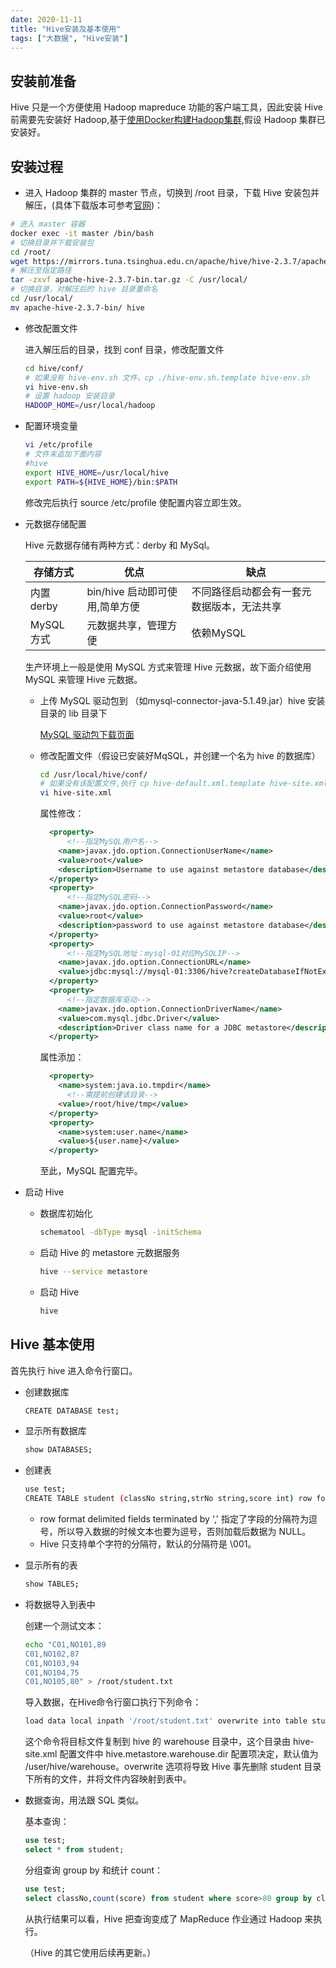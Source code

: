 ```yaml
---
date: 2020-11-11
title: "Hive安装及基本使用"
tags: ["大数据", "Hive安装"]
---
```


## 安装前准备

Hive 只是一个方便使用 Hadoop mapreduce 功能的客户端工具，因此安装 Hive 前需要先安装好 Hadoop,基于[使用Docker构建Hadoop集群](https://vigorous-wozniak-4b6bd2.netlify.app/%E5%A4%A7%E6%95%B0%E6%8D%AE/%E4%BD%BF%E7%94%A8docker%E6%9E%84%E5%BB%BAhadoop%E9%9B%86%E7%BE%A4/),假设 Hadoop 集群已安装好。

## 安装过程

- 进入 Hadoop 集群的 master 节点，切换到 /root 目录，下载 Hive 安装包并解压，(具体下载版本可参考[官网](https://hive.apache.org/downloads.html))：

```bash
# 进入 master 容器
docker exec -it master /bin/bash
# 切换目录并下载安装包
cd /root/
wget https://mirrors.tuna.tsinghua.edu.cn/apache/hive/hive-2.3.7/apache-hive-2.3.7-bin.tar.gz
# 解压至指定路径
tar -zxvf apache-hive-2.3.7-bin.tar.gz -C /usr/local/
# 切换目录，对解压后的 hive 目录重命名
cd /usr/local/
mv apache-hive-2.3.7-bin/ hive 
```

- 修改配置文件

  进入解压后的目录，找到 conf 目录，修改配置文件

  ```bash
  cd hive/conf/
  # 如果没有 hive-env.sh 文件，cp ./hive-env.sh.template hive-env.sh
  vi hive-env.sh
  # 设置 hadoop 安装目录
  HADOOP_HOME=/usr/local/hadoop
  ```

- 配置环境变量

  ```bash
  vi /etc/profile
  # 文件末追加下面内容
  #hive
  export HIVE_HOME=/usr/local/hive  
  export PATH=${HIVE_HOME}/bin:$PATH
  ```

  修改完后执行 source /etc/profile 使配置内容立即生效。

- 元数据存储配置

  Hive 元数据存储有两种方式：derby 和 MySql。

  | 存储方式   | 优点                           | 缺点                                       |
  | ---------- | ------------------------------ | ------------------------------------------ |
  | 内置 derby | bin/hive 启动即可使用,简单方便 | 不同路径启动都会有一套元数据版本，无法共享 |
  | MySQL 方式 | 元数据共享，管理方便           | 依赖MySQL                                  |

  生产环境上一般是使用 MySQL 方式来管理 Hive 元数据，故下面介绍使用 MySQL 来管理 Hive 元数据。

  - 上传 MySQL 驱动包到 （如mysql-connector-java-5.1.49.jar）hive 安装目录的 lib 目录下

    [MySQL 驱动包下载页面](https://dev.mysql.com/downloads/connector/j/5.1.html)

  - 修改配置文件（假设已安装好MqSQL，并创建一个名为 hive 的数据库）

    ```bash
    cd /usr/local/hive/conf/
    # 如果没有该配置文件,执行 cp hive-default.xml.template hive-site.xml 
    vi hive-site.xml  
    ```

    属性修改：

    ```xml
      <property>
          <!--指定MySQL用户名-->
        <name>javax.jdo.option.ConnectionUserName</name>
        <value>root</value>
        <description>Username to use against metastore database</description>
      </property>
      <property>
          <!--指定MySQL密码-->
        <name>javax.jdo.option.ConnectionPassword</name>
        <value>root</value>
        <description>password to use against metastore database</description>
      </property>
      <property>
          <!--指定MySQL地址：mysql-01对应MySQLIP-->
        <name>javax.jdo.option.ConnectionURL</name>
        <value>jdbc:mysql://mysql-01:3306/hive?createDatabaseIfNotExist=true</value>
      </property>
      <property>
          <!--指定数据库驱动-->
        <name>javax.jdo.option.ConnectionDriverName</name>
        <value>com.mysql.jdbc.Driver</value>
        <description>Driver class name for a JDBC metastore</description>
      </property>
    ```

    属性添加：

    ```xml
      <property>
        <name>system:java.io.tmpdir</name>
          <!--需提前创建该目录-->
        <value>/root/hive/tmp</value>
      </property>
      <property>
        <name>system:user.name</name>
        <value>${user.name}</value>
      </property>
    ```

    至此，MySQL 配置完毕。

- 启动 Hive

  - 数据库初始化

    ```bash
    schematool -dbType mysql -initSchema
    ```

  - 启动 Hive 的 metastore 元数据服务

    ```bash
    hive --service metastore
    ```

  - 启动 Hive

    ```bash
    hive
    ```

## Hive 基本使用

首先执行 hive 进入命令行窗口。

- 创建数据库

  ```bash
  CREATE DATABASE test;
  ```

- 显示所有数据库

  ```bash
  show DATABASES;
  ```

- 创建表

  ```bash
  use test;
  CREATE TABLE student (classNo string,strNo string,score int) row format delimited fields terminated by ',';
  ```

  - row format delimited fields terminated by ',' 指定了字段的分隔符为逗号，所以导入数据的时候文本也要为逗号，否则加载后数据为 NULL。
  - Hive 只支持单个字符的分隔符，默认的分隔符是 \001。

- 显示所有的表

  ```bash
  show TABLES;
  ```

- 将数据导入到表中

  创建一个测试文本：

  ```bash
  echo "C01,NO101,89
  C01,NO102,87
  C01,NO103,94
  C01,NO104,75
  C01,NO105,80" > /root/student.txt
  ```

  导入数据，在Hive命令行窗口执行下列命令：

  ```bash
  load data local inpath '/root/student.txt' overwrite into table student;
  ```

  这个命令将目标文件复制到 hive 的 warehouse 目录中，这个目录由 hive-site.xml 配置文件中 hive.metastore.warehouse.dir 配置项决定，默认值为 /user/hive/warehouse。overwrite 选项将导致 Hive 事先删除 student 目录下所有的文件，并将文件内容映射到表中。

- 数据查询，用法跟 SQL 类似。

  基本查询：

  ```sql
  use test;
  select * from student;
  ```

   分组查询 group by 和统计 count：

  ```sql
  use test;
  select classNo,count(score) from student where score>80 group by classNo;
  ```

  从执行结果可以看，Hive 把查询变成了 MapReduce 作业通过 Hadoop 来执行。

  （Hive 的其它使用后续再更新。）